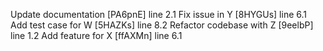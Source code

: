 Update documentation [PA6pnE] line 2.1
Fix issue in Y [8HYGUs] line 6.1
Add test case for W [5HAZKs] line 8.2
Refactor codebase with Z [9eelbP] line 1.2
Add feature for X [ffAXMn] line 6.1
